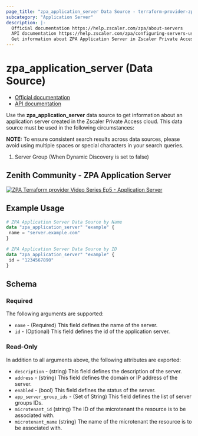 ```yaml
---
page_title: "zpa_application_server Data Source - terraform-provider-zpa"
subcategory: "Application Server"
description: |-
  Official documentation https://help.zscaler.com/zpa/about-servers
  API documentation https://help.zscaler.com/zpa/configuring-servers-using-api
  Get information about ZPA Application Server in Zscaler Private Access cloud.
---
```


# zpa_application_server (Data Source)

* [Official documentation](https://help.zscaler.com/zpa/about-servers)
* [API documentation](https://help.zscaler.com/zpa/configuring-servers-using-api)

Use the **zpa_application_server** data source to get information about an application server created in the Zscaler Private Access cloud. This data source must be used in the following circumstances:

**NOTE:** To ensure consistent search results across data sources, please avoid using multiple spaces or special characters in your search queries.

1. Server Group (When Dynamic Discovery is set to false)

## Zenith Community - ZPA Application Server

[![ZPA Terraform provider Video Series Ep5 - Application Server](https://raw.githubusercontent.com/zscaler/terraform-provider-zpa/master/images/zpa_application_servers.svg)](https://community.zscaler.com/zenith/s/question/0D54u00009evlEgCAI/video-terraform-provider-video-series-ep5-zpa-application-server)

## Example Usage

```terraform
# ZPA Application Server Data Source by Name
data "zpa_application_server" "example" {
 name = "server.example.com"
}
```

```terraform
# ZPA Application Server Data Source by ID
data "zpa_application_server" "example" {
 id = "1234567890"
}
```

## Schema

### Required

The following arguments are supported:

* `name` - (Required) This field defines the name of the server.
* `id` - (Optional) This field defines the id of the application server.

### Read-Only

In addition to all arguments above, the following attributes are exported:

* `description` - (string) This field defines the description of the server.
* `address` - (string) This field defines the domain or IP address of the server.
* `enabled` - (bool) This field defines the status of the server.
* `app_server_group_ids` - (Set of String) This field defines the list of server groups IDs.
* `microtenant_id` (string) The ID of the microtenant the resource is to be associated with.
* `microtenant_name` (string) The name of the microtenant the resource is to be associated with.
